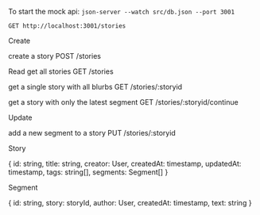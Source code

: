 To start the mock api:
`json-server --watch src/db.json --port 3001`

`GET http://localhost:3001/stories`

Create

create a story
POST /stories

Read
get all stories
GET /stories

get a single story with all blurbs
GET /stories/:storyid

get a story with only the latest segment
GET /stories/:storyid/continue

Update

add a new segment to a story
PUT /stories/:storyid

Story

{
  id: string,
  title: string,
  creator: User,
  createdAt: timestamp,
  updatedAt: timestamp,
  tags: string[],
  segments: Segment[]
}

Segment

{
  id: string,
  story: storyId,
  author: User,
  createdAt: timestamp,
  text: string
}
